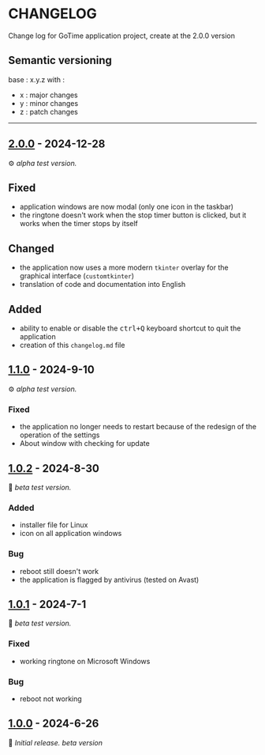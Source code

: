 # CHANGELOG

Change log for GoTime application project, create at the 2.0.0 version

## Semantic versioning
base : x.y.z
with :
- x : major changes
- y : minor changes
- z : patch changes
___
## [2.0.0] - 2024-12-28

⚙️ _alpha test version._

## Fixed
- application windows are now modal (only one icon in the taskbar)
- the ringtone doesn't work when the stop timer button is clicked, but it works when the timer stops by itself

## Changed
- the application now uses a more modern `tkinter` overlay for the graphical interface (`customtkinter`)
- translation of code and documentation into English

## Added
- ability to enable or disable the <kbd>ctrl+Q</kbd> keyboard shortcut to quit the application
- creation of this `changelog.md` file

## [1.1.0] - 2024-9-10

⚙️ _alpha test version._

### Fixed
- the application no longer needs to restart because of the redesign of the operation of the settings
- About window with checking for update

## [1.0.2] - 2024-8-30

🔄 _beta test version._

### Added
- installer file for Linux
- icon on all application windows

### Bug
- reboot still doesn't work
- the application is flagged by antivirus (tested on Avast)

## [1.0.1] - 2024-7-1

🔄 _beta test version._

### Fixed
- working ringtone on Microsoft Windows

### Bug
- reboot not working

## [1.0.0] - 2024-6-26
🌱 _Initial release. beta version_

[2.0.0]: https://www.github.com/pandaroux007/RepulsTime/releases/tag/v2.0.0
[1.1.0]: https://www.github.com/pandaroux007/RepulsTime/releases/tag/v1.1.0-beta
[1.0.2]: https://www.github.com/pandaroux007/RepulsTime/releases/tag/v1.0.1-stable
[1.0.1]: https://www.github.com/pandaroux007/RepulsTime/releases/tag/v1.0.1-stable
[1.0.0]: https://www.github.com/pandaroux007/RepulsTime/releases/tag/v1.0.1-beta